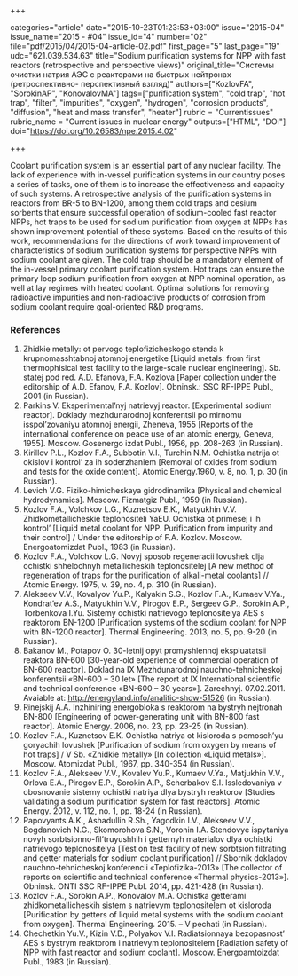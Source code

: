 +++

categories="article"
date="2015-10-23T01:23:53+03:00"
issue="2015-04"
issue_name="2015 - #04"
issue_id="4"
number="02"
file="pdf/2015/04/2015-04-article-02.pdf"
first_page="5"
last_page="19"
udc="621.039.534.63"
title="Sodium purification systems for NPP with fast reactors (retrospective and perspective views)"
original_title="Системы очистки натрия АЭС с реакторами на быстрых нейтронах (ретроспективно- перспективный взгляд)"
authors=["KozlovFA", "SorokinAP", "KonovalovMA"]
tags=["purification system", "cold trap", "hot trap", "filter", "impurities", "oxygen", "hydrogen", "corrosion products", "diffusion", "heat and mass transfer", "heater"]
rubric = "Сurrentissues"
rubric_name = "Current issues in nuclear energy"
outputs=["HTML", "DOI"]
doi="https://doi.org/10.26583/npe.2015.4.02"

+++

Coolant purification system is an essential part of any nuclear facility. The lack of experience with in-vessel purification systems in our country poses a series of tasks, one of them is to increase the effectiveness and capacity of such systems. A retrospective analysis of the purification systems in reactors from BR-5 to BN-1200, among them cold traps and cesium sorbents that ensure successful operation of sodium-cooled fast reactor NPPs, hot traps to be used for sodium purification from oxygen at NPPs has shown improvement potential of these systems. Based on the results of this work, recommendations for the directions of work toward improvement of characteristics of sodium purification systems for perspective NPPs with sodium coolant are given. The cold trap should be a mandatory element of the in-vessel primary coolant purification system. Hot traps can ensure the primary loop sodium purification from oxygen at NPP nominal operation, as well at lay regimes with heated coolant. Optimal solutions for removing radioactive impurities and non-radioactive products of corrosion from sodium coolant require goal-oriented R&D programs.

### References

1. Zhidkie metally: ot pervogo teplofizicheskogo stenda k krupnomasshtabnoj atomnoj energetike [Liquid metals: from first thermophisical test facility to the large-scale nuclear engineering]. Sb. statej pod red. A.D. Efanova, F.A. Kozlova [Paper collection under the editorship of A.D. Efanov, F.A. Kozlov]. Obninsk.: SSC RF-IPPE Publ., 2001 (in Russian).
2. Parkins V. Eksperimental’nyj natrievyj reactor. [Experimental sodium reactor]. Doklady mezhdunarodnoj konferentsii po mirnomu isspol’zovaniyu atomnoj energii, Zheneva, 1955 [Reports of the international conference on peace use of an atomic energy, Geneva, 1955]. Moscow. Gosenergo izdat Publ., 1956, pp. 208-263 (in Russian).
3. Kirillov P.L., Kozlov F.A., Subbotin V.I., Turchin N.M. Ochistka natrija ot okislov i kontrol’ za ih soderzhaniem [Removal of oxides from sodium and tests for the oxide content]. Atomic Energy.1960, v. 8, no. 1, p. 30 (in Russian).
4. Levich V.G. Fiziko-himicheskaya gidrodinamika [Physical and chemical hydrodynamics]. Moscow. Fizmatgiz Publ., 1959 (in Russian).
5. Kozlov F.A., Volchkov L.G., Kuznetsov E.K., Matyukhin V.V. Zhidkometallicheskie teplonositeli YaEU. Ochistka ot primesej i ih kontrol’ [Liquid metal coolant for NPP. Purification from impurity and their control] / Under the editorship of F.A. Kozlov. Moscow. Energoatomizdat Publ., 1983 (in Russian).
6. Kozlov F.A., Volchkov L.G. Novyj sposob regeneracii lovushek dlja ochistki shhelochnyh metallicheskih teplonositelej [A new method of regeneration of traps for the purification of alkali-metal coolants] // Atomic Energy. 1975, v. 39, no. 4, p. 310 (in Russian).
7. Alekseev V.V., Kovalyov Yu.P., Kalyakin S.G., Kozlov F.A., Kumaev V.Ya., Kondrat’ev A.S., Matyukhin V.V., Pirogov E.P., Sergeev G.P., Sorokin A.P., Torbenkova I.Yu. Sistemy ochistki natrievogo teplonositelya AES s reaktorom BN-1200 [Purification systems of the sodium coolant for NPP with BN-1200 reactor]. Thermal Engineering. 2013, no. 5, pp. 9-20 (in Russian).
8. Bakanov M., Potapov O. 30-letnij opyt promyshlennoj ekspluatatsii reaktora BN-600 [30-year-old experience of commercial operation of BN-600 reactor]. Doklad na IX Mezhdunarodnoj nauchno-tehnicheskoj konferentsii «BN-600 – 30 let» [The report at IX International scientific and technical conference «BN-600 – 30 years»]. Zarechnyj. 07.02.2011. Avaiable at: http://energyland.info/analitic-show-51526 (in Russian).
9. Rinejskij A.A. Inzhiniring energobloka s reaktorom na bystryh nejtronah BN-800 [Engineering of power-generating unit with BN-800 fast reactor]. Atomic Energy. 2006, no. 23, pp. 23-25 (in Russian).
10. Kozlov F.A., Kuznetsov E.K. Ochistka natriya ot kisloroda s pomosch’yu goryachih lovushek [Purification of sodium from oxygen by means of hot traps] / V Sb. «Zhidkie metally» [In collection «Liquid metals»]. Moscow. Atomizdat Publ., 1967, pp. 340-354 (in Russian).
11. Kozlov F.A., Alekseev V.V., Kovalev Yu.P., Kumaev V.Ya., Matjukhin V.V., Orlova E.A., Pirogov E.P., Sorokin A.P., Scherbakov S.I. Issledovaniya v obosnovanie sistemy ochistki natriya dlya bystryh reaktorov [Studies validating a sodium purification system for fast reactors]. Atomic Energy. 2012, v. 112, no. 1, pp. 18-24 (in Russian).
12. Papovyants A.K., Ashadullin R.Sh., Yagodkin I.V., Alekseev V.V., Bogdanovich N.G., Skomorohova S.N., Voronin I.A. Stendovye ispytaniya novyh sorbtsionno-fil’truyushhih i getternyh materialov dlya ochistki natrievogo teplonositelya [Test on test facility of new sorbtsion filtrating and getter materials for sodium coolant purification] // Sbornik dokladov nauchno-tehnicheskoj konferencii «Teplofizika-2013» [The collector of reports on scientific and technical conference «Thermal physics-2013»]. Obninsk. ONTI SSC RF-IPPE Publ. 2014, pp. 421-428 (in Russian).
13. Kozlov F.A., Sorokin A.P., Konovalov M.A. Ochistka getterami zhidkometallicheskih sistem s natrievym teplonositelem ot kisloroda [Purification by getters of liquid metal systems with the sodium coolant from oxygen]. Thermal Engineering. 2015. – V pechati (in Russian).
14. Chechetkin Yu.V., Kizin V.D., Polyakov V.I. Radiatsionnaya bezopasnost’ AES s bystrym reaktorom i natrievym teplonositelem [Radiation safety of NPP with fast reactor and sodium coolant]. Moscow. Energoamtoizdat Publ., 1983 (in Russian).